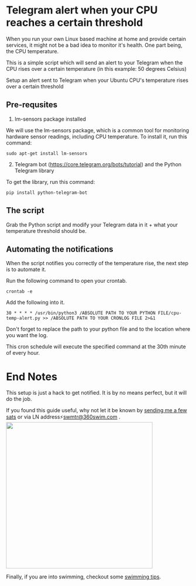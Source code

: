 # Telegram alert when your CPU reaches a certain threshold

When you run your own Linux based machine at home and provide certain services, it might not be a bad idea to monitor it's health. One part being, the CPU temperature.

This is a simple script which will send an alert to your Telegram when the CPU rises over a certain temperature (in this example: 50 degrees Celsius)

Setup an alert sent to Telegram when your Ubuntu CPU's temperature rises over a certain threshold


## Pre-requsites

1. lm-sensors package installed

We will use the lm-sensors package, which is a common tool for monitoring hardware sensor readings, including CPU temperature. To install it, run this command:

```
sudo apt-get install lm-sensors
```

2. Telegram bot (https://core.telegram.org/bots/tutorial) and the Python Telegram library

To get the library, run this command:
```
pip install python-telegram-bot
```


## The script

Grab the Python script and modify your Telegram data in it + what your temperature threshold should be.


## Automating the notifications
  
When the script notifies you correctly of the temperature rise, the next step is to automate it. 

Run the following command to open your crontab.

```
crontab -e
```

Add the following into it.

```
30 * * * * /usr/bin/python3 /ABSOLUTE PATH TO YOUR PYTHON FILE/cpu-temp-alert.py >> /ABSOLUTE PATH TO YOUR CRONLOG FILE 2>&1
```

Don't forget to replace the path to your python file and to the location where you want the log. 

This cron schedule will execute the specified command at the 30th minute of every hour.


# End Notes

This setup is just a hack to get notified. It is by no means perfect, but it will do the job.

If you found this guide useful, why not let it be known by [sending me a few sats](https://360swim.com/ln-donate-github) or via LN address⚡swmtr@360swim.com .
<br />
<img src="https://360swim.com/user/themes/swimquark/images/ln_git.png" width="400" />

Finally, if you are into swimming, checkout some [swimming tips](https://360swim.com/tips).






